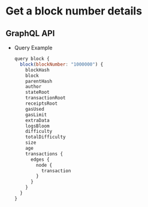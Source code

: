 
# Get a block number details

## GraphQL API

- Query Example
  ```javascript
  query block {
    block(blockNumber: "1000000") {
      blockHash
      block
      parentHash
      author
      stateRoot
      transactionRoot
      receiptsRoot
      gasUsed
      gasLimit
      extraData
      logsBloom
      difficulty
      totalDifficulty
      size
      age
      transactions {
        edges {
          node {
            transaction
          }
        }
      }
    }
  }
  ```
